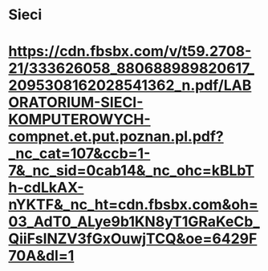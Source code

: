 # Sieci

# https://cdn.fbsbx.com/v/t59.2708-21/333626058_880688989820617_2095308162028541362_n.pdf/LABORATORIUM-SIECI-KOMPUTEROWYCH-compnet.et.put.poznan.pl.pdf?_nc_cat=107&ccb=1-7&_nc_sid=0cab14&_nc_ohc=kBLbTh-cdLkAX-nYKTF&_nc_ht=cdn.fbsbx.com&oh=03_AdT0_ALye9b1KN8yT1GRaKeCb_QiiFslNZV3fGxOuwjTCQ&oe=6429F70A&dl=1
